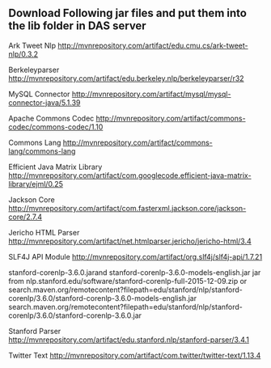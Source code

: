 Download Following jar files and put them into the lib folder in DAS server
---------------------------------------------------------------------------
Ark Tweet Nlp 
http://mvnrepository.com/artifact/edu.cmu.cs/ark-tweet-nlp/0.3.2

Berkeleyparser
http://mvnrepository.com/artifact/edu.berkeley.nlp/berkeleyparser/r32

MySQL Connector
http://mvnrepository.com/artifact/mysql/mysql-connector-java/5.1.39

Apache Commons Codec
http://mvnrepository.com/artifact/commons-codec/commons-codec/1.10

Commons Lang
http://mvnrepository.com/artifact/commons-lang/commons-lang

Efficient Java Matrix Library 
http://mvnrepository.com/artifact/com.googlecode.efficient-java-matrix-library/ejml/0.25

Jackson Core
http://mvnrepository.com/artifact/com.fasterxml.jackson.core/jackson-core/2.7.4

Jericho HTML Parser 
http://mvnrepository.com/artifact/net.htmlparser.jericho/jericho-html/3.4

SLF4J API Module
http://mvnrepository.com/artifact/org.slf4j/slf4j-api/1.7.21

stanford-corenlp-3.6.0.jarand stanford-corenlp-3.6.0-models-english.jar jar from
nlp.stanford.edu/software/stanford-corenlp-full-2015-12-09.zip
or 
search.maven.org/remotecontent?filepath=edu/stanford/nlp/stanford-corenlp/3.6.0/stanford-corenlp-3.6.0-models-english.jar
search.maven.org/remotecontent?filepath=edu/stanford/nlp/stanford-corenlp/3.6.0/stanford-corenlp-3.6.0.jar

Stanford Parser 
http://mvnrepository.com/artifact/edu.stanford.nlp/stanford-parser/3.4.1

Twitter Text
http://mvnrepository.com/artifact/com.twitter/twitter-text/1.13.4
